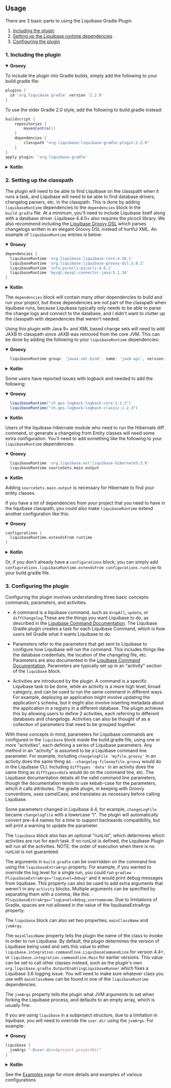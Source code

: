 Usage
-----

There are 3 basic parts to using the Liquibase Gradle Plugin. 

1. [Including the plugin](#1-including-the-plugin)
2. [Setting up the Liquibase runtime dependencies](#2-setting-up-the-classpath)
3. [Configuring the plugin](#3-configuring-the-plugin)

### 1. Including the plugin


<details open>
<summary><b>Groovy</b></summary>

To include the plugin into Gradle builds, simply add the following to your build.gradle file:

```groovy
plugins {
  id 'org.liquibase.gradle' version '2.2.0'
}
```

To use the older Gradle 2.0 style, add the following to build.gradle instead:

```groovy
buildscript {
    repositories {
        mavenCentral()
    }
    dependencies {
        classpath "org.liquibase:liquibase-gradle-plugin:2.2.0"
    }
}
apply plugin: 'org.liquibase.gradle'
```

</details>
<details>
<summary><b>Kotlin</b></summary>

To include the plugin into Gradle builds, simply add the following to your build.gradle.kts file:

Coming Soon
</details>

### 2. Setting up the classpath

The plugin will need to be able to find Liquibase on the classpath when it runs a task, and
Liquibase will need to be able to find database drivers, changelog parsers, etc. in the classpath.
This is done by adding `liquibaseRuntime` dependencies to the `dependencies` block in the
`build.gradle` file.  At a minimum, you'll need to include Liquibase itself along with a database
driver.  Liquibase 4.4.0+ also requires the picocli library.  We also recommend including the
[Liquibase Groovy DSL](https://github.com/liquibase/liquibase-groovy-dsl) which parses changelogs
written in an elegant Groovy DSL instead of hurtful XML. An example of `liquibaseRuntime` entries is
below:

<details open>
<summary><b>Groovy</b></summary>

```groovy
dependencies {
  liquibaseRuntime 'org.liquibase:liquibase-core:4.16.1'
  liquibaseRuntime 'org.liquibase:liquibase-groovy-dsl:3.0.2'
  liquibaseRuntime 'info.picocli:picocli:4.6.1'
  liquibaseRuntime 'mysql:mysql-connector-java:5.1.34'
}
```

</details>
<details>
<summary><b>Kotlin</b></summary>

Coming Soon
</details>

The `dependencies` block will contain many other dependencies to build and run your project, but
those dependencies are not part of the classpath when liquibase runs, because Liquibase typically
only needs to be able to parse the change logs and connect to the database, and I didn't want to
clutter up the classpath with dependencies that weren't needed.

Using this plugin with Java 9+ and XML based change sets will need to add JAXB th classpath since
JAXB was removed from the core JVM.  This can be done by adding the following to your
`liquibaseRuntime` dependencies:

<details open>
<summary><b>Groovy</b></summary>

```groovy
  liquibaseRuntime group: 'javax.xml.bind', name: 'jaxb-api', version: '2.3.1'
``` 

</details>
<details>
<summary><b>Kotlin</b></summary>

Coming Soon
</details>

Some users have reported issues with logback and needed to add the following:

<details open>
<summary><b>Groovy</b></summary>

```groovy
  liquibaseRuntime("ch.qos.logback:logback-core:1.2.3")
  liquibaseRuntime("ch.qos.logback:logback-classic:1.2.3")
```

</details>
<details>
<summary><b>Kotlin</b></summary>

Coming Soon
</details>

Users of the liquibase-hibernate module who need to run the Hibernate diff command, or generate a
changelog from Entity classes will need some extra configuration.  You'll need to add something like
the following to your `liquibaseRuntime` dependencies:

<details open>
<summary><b>Groovy</b></summary>

```groovy
  liquibaseRuntime 'org.liquibase.ext:liquibase-hibernate5:3.6' 
  liquibaseRuntime sourceSets.main.output
```

</details>
<details>
<summary><b>Kotlin</b></summary>

Coming Soon
</details>

Adding `sourceSets.main.output` is necessary for Hibernate to find your entity classes.

If you have a lot of dependencies from your project that you need to have in the liquibase
classpath, you could also make `liquibaseRuntime` extend another configuration like this:

<details open>
<summary><b>Groovy</b></summary>

```groovy
configurations {
  liquibaseRuntime.extendsFrom runtime
}
```

</details>
<details>
<summary><b>Kotlin</b></summary>

Coming Soon
</details>

Or, if you don't already have a `configurations` block, you can simply add
`configurations.liquibaseRuntime.extendsFrom configurations.runtime` to your build.gradle file.


### 3. Configuring the plugin

Configuring the plugin involves understanding three basic concepts: commands, parameters, and
activities.

- A command is a liquibase command, such as `dropAll`, `update`, or `diffChangelog`.These are the
  things you want Liquibase to do, as described in the
  [Liquibase Command Documentation](https://docs.liquibase.com/commands/home.html).  The
  Liquibase Gradle plugin creates a task for each Liquibase Command, which is how users tell Gradle
  what it wants Liquibase to do.

- Parameters refer to the parameters that get sent to Liquibase to configure how Liquibase will run
  the command.  This includes things like the database credentials, the location of the changelog
  file, etc.  Parameters are also documented in the
  [Liquibase Command Documentation](https://docs.liquibase.com/commands/home.html).  Parameters are
  typically set up in an "activity" section of the `liquibase` block.

- Activities are introduced by the plugin.  A command is a specific Liquibase task to be done, while
  an activity is a more high level, broad category, and can be used to run the same command in
  different ways.  For example, deploying an application might involve updating the application's
  schema, but it might also involve inserting metadata about the application in a registry in a 
  different database.  The plugin achieves this by allowing users to define 2 activities, each
  referring to different databases and changelogs.  Activities can also be thought of as a
  collection of parameters that need to be grouped together.

With these concepts in mind, parameters for Liquibase commands are configured in the
`liquibase` block inside the build.gradle file, using one or more "activities", each defining a
series of Liquibase parameters.  Any method in an "activity" is assumed to be a Liquibase command
line parameter.  For example, including `changelogFile 'myfile.groovy'` in an activity does the same
thing as `--changelog-file=myfile.groovy` would do in the Liquibase CLI.  Including
`difftypes 'data'` in an activity does the same thing as `difftypes=data` would do on the command
line, etc.  The Liquibase documentation details all the valid command line parameters, though the
documentation tends to use kebab-case for the parameters, which it calls attributes.  The gradle
plugin, in keeping with Groovy conventions, uses camelCase, and translates as necessary before
calling Liquibase.

Some parameters changed in Liquibase 4.4, for example, `changeLogFile` became `changelogFile` with a
lowercase "l".  The plugin will automatically convert pre-4.4 names for a time to support backwards
compatibility, but will print a warning to update the parameter.

The `liquibase` block also has an
optional "runList", which determines which activities are run for each task.  If no runList is
defined, the Liquibase Plugin will run all the activities.  NOTE: the order of execution when there
is no runList is not guaranteed.

The arguments in `build.gradle` can be overridden on the command line using the `liquibaseExtraArgs`
property.  For example, if you wanted to override the log level for a single run, you could run
`gradlew -PliquibaseExtraArgs="logLevel=debug"` and it would print debug messages from liquibase.
This property can also be used to add extra arguments that weren't in any `activity` blocks.
Multiple arguments can be specified by separating them with a comma, like this:
`-PliquibaseExtraArgs="logLevel=debug,username=me`.  Due to limitations of Gradle, spaces are not
allowed in the value of the liquibaseExtraArgs property.

The `liquibase` block can also set two properties; `mainClassName` and `jvmArgs`.

The `mainClassName` property tells the plugin the name of the class to invoke in order to run
Liquibase.  By default, the plugin determines the version of Liquibase being used and sets this
value to either `liquibase.integration.commandline.LiquibaseCommandLine` for version 4.4+, or
`liquibase.integration.commandline.Main` for earlier versions.  This value can be set to call other
classes instead, such as the plugin's own `org.liquibase.gradle.OutputEnablingLiquibaseRunner` which
fixes a Liquibase 3.6 logging issue.  You will need to make sure whatever class you use with
`mainClassName` can be found in one of the `liquibaseRuntime` dependencies.

The `jvmArgs` property tells the plugin what JVM arguments to set when forking the Liquibase
process, and defaults to an empty array, which is usually fine.

If you are using `liquibase` in a subproject structure, due to a limitation in liquibase, you will
need to override the `user.dir` using the `jvmArgs`. For example:

<details open>
<summary><b>Groovy</b></summary>


```groovy
liquibase {
  jvmArgs "-Duser.dir=$project.projectDir" 
}
```

</details>
<details>
<summary><b>Kotlin</b></summary>

Coming Soon
</details>

See the [Examples](./examples.md) page for more details and examples of various configurations